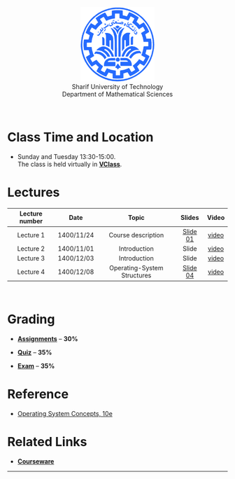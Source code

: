 <center><img src=".\Images\SharifUT.png" alt="" height='170' width='170' /></center>
<center> Sharif University of Technology <br> Department of Mathematical Sciences </center>
<br>
<br>


# Class Time and Location
* Sunday and Tuesday 13:30-15:00.
<br>The class is held virtually in [**VClass**](https://vc.sharif.edu/ch/ostovari.mojtaba).

[comment]: <> (# Presentation Team)

[comment]: <> (<!-- <table>)

[comment]: <> (  <tr>)

[comment]: <> (    <td colspan="5"><center><span style="font-weight:bold">Lecturer</span></center></td>)

[comment]: <> (  </tr>)

[comment]: <> (  <tr>)

[comment]: <> (    <td colspan="2"><center><img src=".\Images\S.jpg" border='0' alt="" height='200' width='200' /></center></td>)

[comment]: <> (    <td colspan="3"><center><a href="MAILTO:ostovari.mojtaba@gmail.com">Mojtaba Ostovari</a><br>ostovari.mojtaba@gmail.com</center></td>)

[comment]: <> (  </tr>)

[comment]: <> ( </table> -->)

[comment]: <> (<br>)


# Lectures

| Lecture number | Date | Topic | Slides | Video | 
| :------------: |:----:| :--------------:| :-----:| :-----: |
| Lecture 1 |  1400/11/24 | Course description | <a href=".\Slides\02.pdf">Slide 01</a> | <a href="https://cw.sharif.edu/pluginfile.php/478301/mod_folder/content/0/01.mkv?forcedownload=1">video</a> |
| Lecture 2 |  1400/11/01 | Introduction | Slide | <a href="https://cw.sharif.edu/pluginfile.php/478301/mod_folder/content/0/02.mkv?forcedownload=1">video</a> |
| Lecture 3 |  1400/12/03 | Introduction | Slide | <a href="https://cw.sharif.edu/pluginfile.php/478301/mod_folder/content/0/03.mkv?forcedownload=1">video</a> |
| Lecture 4 |  1400/12/08 | Operating-System Structures | <a href=".\Slides\04.pdf">Slide 04</a> | <a href="https://cw.sharif.edu/pluginfile.php/478301/mod_folder/content/0/04.mkv?forcedownload=1">video</a> |
<br>



[comment]: <> (# Assignments )

[comment]: <> (*  ### Homework 0 ###)
  
[comment]: <> (   The first series of exercises released in ...)
  

# Grading

* [**Assignments**](#assignments) – <b>30%</b>

* [**Quiz**](#quiz) – <b>35%</b>

* [**Exam**](#Exam) – <b>35%</b>



# Reference
* <a href="https://www.os-book.com/OS10/">
  Operating System Concepts, 10e</a>


# Related Links

* [**Courseware**](https://cw.sharif.edu/course/view.php?id=9280)



---
